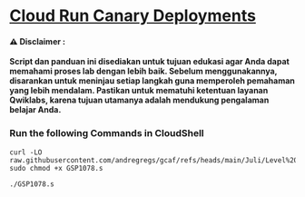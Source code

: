 #  [Cloud Run Canary Deployments](https://www.youtube.com/watch?v=FhPJXDtceP4&t)


#### ⚠️ Disclaimer :
**Script dan panduan ini disediakan untuk tujuan edukasi agar Anda dapat memahami proses lab dengan lebih baik. Sebelum menggunakannya, disarankan untuk meninjau setiap langkah guna memperoleh pemahaman yang lebih mendalam. Pastikan untuk mematuhi ketentuan layanan Qwiklabs, karena tujuan utamanya adalah mendukung pengalaman belajar Anda.**

### Run the following Commands in CloudShell 

```
curl -LO raw.githubusercontent.com/andregregs/gcaf/refs/heads/main/Juli/Level%202/Cloud%20Run%20Canary%20Deployments/GSP1078.sh
sudo chmod +x GSP1078.s

./GSP1078.s
```